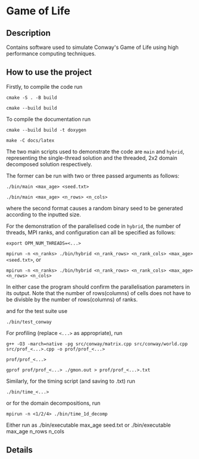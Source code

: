 # Game of Life

## Description

Contains software used to simulate Conway's Game of Life using high performance computing techniques.

## How to use the project

Firstly, to compile the code run

`cmake -S . -B build`

`cmake --build build`

To compile the documentation run

`cmake --build build -t doxygen`

`make -C docs/latex`

The two main scripts used to demonstrate the code are `main` and `hybrid`, representing the single-thread solution and the threaded, 2x2 domain decomposed solution respectively.

The former can be run with two or three passed arguments as follows:

`./bin/main <max_age> <seed.txt>`

`./bin/main <max_age> <n_rows> <n_cols>`

where the second format causes a random binary seed to be generated according to the inputted size.

For the demonstration of the parallelised code in `hybrid`, the number of threads, MPI ranks, and configuration can all be specified as follows:

`export OPM_NUM_THREADS=<...>`

`mpirun -n <n_ranks> ./bin/hybrid <n_rank_rows> <n_rank_cols> <max_age> <seed.txt>`, or

`mpirun -n <n_ranks> ./bin/hybrid <n_rank_rows> <n_rank_cols> <max_age> <n_rows> <n_cols>`

In either case the program should confirm the parallelisation parameters in its output.
Note that the number of rows(columns) of cells does not have to be divisble by the number of rows(columns) of ranks.

and for the test suite use

`./bin/test_conway`

For profiling (replace `<...>` as appropriate), run

`g++ -O3 -march=native -pg src/conway/matrix.cpp src/conway/world.cpp src/prof_<...>.cpp -o prof/prof_<...>`

`prof/prof_<...>`

`gprof prof/prof_<...> ./gmon.out > prof/prof_<...>.txt`

Similarly, for the timing script (and saving to .txt) run

`./bin/time_<...>`

or for the domain decompositions, run

`mpirun -n <1/2/4> ./bin/time_1d_decomp`



Either run as ./bin/executable max_age seed.txt
 or     ./bin/executable max_age n_rows n_cols

## Details
